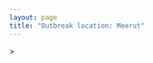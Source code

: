 ```yaml
---
layout: page
title: "Outbreak location: Meerut"
---
```

<div id="mapid">
<script src="https://buda-magenta.github.io/hazard_map/load_map.js"></script>
><script>
var marker_outbreak = L.marker([29.000653, 77.768229],{"autoPan": true}).addTo(map); marker_outbreak.bindTooltip("Meerut").openTooltip();

var circle_1 = L.circle([28.651718, 77.221939], {"pane": "markerPane", "color": "red", "fill": true, "fillOpacity": 0.2, "fillRule": "evenodd", "lineCap": "round", "lineJoin": "round", "opacity": 1.0, "radius": 56655, "stroke": true, "weight": 3}).addTo(map);
circle_1.bindTooltip("Delhi<br>rank: 1<br>hazard index: 0.056656")
circle_1.bindPopup('<a href="https://buda-magenta.github.io/hazard_map/Delhi">Delhi</a>')

var circle_2 = L.circle([29.988077, 77.508130], {"pane": "markerPane", "color": "red", "fill": true, "fillOpacity": 0.2, "fillRule": "evenodd", "lineCap": "round", "lineJoin": "round", "opacity": 1.0, "radius": 36172, "stroke": true, "weight": 3}).addTo(map);
circle_2.bindTooltip("Saharanpur<br>rank: 2<br>hazard index: 0.036173")
circle_2.bindPopup('<a href="https://buda-magenta.github.io/hazard_map/Saharanpur">Saharanpur</a>')

var circle_3 = L.circle([28.457876, 79.405571], {"pane": "markerPane", "color": "red", "fill": true, "fillOpacity": 0.2, "fillRule": "evenodd", "lineCap": "round", "lineJoin": "round", "opacity": 1.0, "radius": 35441, "stroke": true, "weight": 3}).addTo(map);
circle_3.bindTooltip("Bareilly<br>rank: 3<br>hazard index: 0.035442")
circle_3.bindPopup('<a href="https://buda-magenta.github.io/hazard_map/Bareilly">Bareilly</a>')

var circle_4 = L.circle([29.448006, 77.740685], {"pane": "markerPane", "color": "red", "fill": true, "fillOpacity": 0.2, "fillRule": "evenodd", "lineCap": "round", "lineJoin": "round", "opacity": 1.0, "radius": 32548, "stroke": true, "weight": 3}).addTo(map);
circle_4.bindTooltip("Muzaffarnagar<br>rank: 4<br>hazard index: 0.032548")
circle_4.bindPopup('<a href="https://buda-magenta.github.io/hazard_map/Muzaffarnagar">Muzaffarnagar</a>')

var circle_5 = L.circle([30.325565, 78.043681], {"pane": "markerPane", "color": "red", "fill": true, "fillOpacity": 0.2, "fillRule": "evenodd", "lineCap": "round", "lineJoin": "round", "opacity": 1.0, "radius": 29168, "stroke": true, "weight": 3}).addTo(map);
circle_5.bindTooltip("Dehradun<br>rank: 5<br>hazard index: 0.029169")
circle_5.bindPopup('<a href="https://buda-magenta.github.io/hazard_map/Dehradun">Dehradun</a>')

var circle_6 = L.circle([28.740613, 77.835426], {"pane": "markerPane", "color": "red", "fill": true, "fillOpacity": 0.2, "fillRule": "evenodd", "lineCap": "round", "lineJoin": "round", "opacity": 1.0, "radius": 19130, "stroke": true, "weight": 3}).addTo(map);
circle_6.bindTooltip("Hapur<br>rank: 6<br>hazard index: 0.019131")
circle_6.bindPopup('<a href="https://buda-magenta.github.io/hazard_map/Hapur">Hapur</a>')

var circle_7 = L.circle([28.388861, 77.974798], {"pane": "markerPane", "color": "red", "fill": true, "fillOpacity": 0.2, "fillRule": "evenodd", "lineCap": "round", "lineJoin": "round", "opacity": 1.0, "radius": 15844, "stroke": true, "weight": 3}).addTo(map);
circle_7.bindTooltip("Bulandshahr<br>rank: 7<br>hazard index: 0.015845")
circle_7.bindPopup('<a href="https://buda-magenta.github.io/hazard_map/Bulandshahr">Bulandshahr</a>')

var circle_8 = L.circle([29.938447, 78.145298], {"pane": "markerPane", "color": "red", "fill": true, "fillOpacity": 0.2, "fillRule": "evenodd", "lineCap": "round", "lineJoin": "round", "opacity": 1.0, "radius": 13286, "stroke": true, "weight": 3}).addTo(map);
circle_8.bindTooltip("Haridwar<br>rank: 8<br>hazard index: 0.013287")
circle_8.bindPopup('<a href="https://buda-magenta.github.io/hazard_map/Haridwar">Haridwar</a>')

var circle_9 = L.circle([28.205907, 77.875714], {"pane": "markerPane", "color": "red", "fill": true, "fillOpacity": 0.2, "fillRule": "evenodd", "lineCap": "round", "lineJoin": "round", "opacity": 1.0, "radius": 7932, "stroke": true, "weight": 3}).addTo(map);
circle_9.bindTooltip("Khurja<br>rank: 9<br>hazard index: 0.007932")
circle_9.bindPopup('<a href="https://buda-magenta.github.io/hazard_map/Khurja">Khurja</a>')

var circle_10 = L.circle([29.869350, 77.890212], {"pane": "markerPane", "color": "red", "fill": true, "fillOpacity": 0.2, "fillRule": "evenodd", "lineCap": "round", "lineJoin": "round", "opacity": 1.0, "radius": 6965, "stroke": true, "weight": 3}).addTo(map);
circle_10.bindTooltip("Roorkee<br>rank: 10<br>hazard index: 0.006965")
circle_10.bindPopup('<a href="https://buda-magenta.github.io/hazard_map/Roorkee">Roorkee</a>')

var circle_11 = L.circle([27.876990, 78.137290], {"pane": "markerPane", "color": "red", "fill": true, "fillOpacity": 0.2, "fillRule": "evenodd", "lineCap": "round", "lineJoin": "round", "opacity": 1.0, "radius": 6517, "stroke": true, "weight": 3}).addTo(map);
circle_11.bindTooltip("Aligarh<br>rank: 11<br>hazard index: 0.006517")
circle_11.bindPopup('<a href="https://buda-magenta.github.io/hazard_map/Aligarh">Aligarh</a>')

var circle_12 = L.circle([28.428262, 77.002700], {"pane": "markerPane", "color": "red", "fill": true, "fillOpacity": 0.2, "fillRule": "evenodd", "lineCap": "round", "lineJoin": "round", "opacity": 1.0, "radius": 6415, "stroke": true, "weight": 3}).addTo(map);
circle_12.bindTooltip("Gurgaon<br>rank: 12<br>hazard index: 0.006416")
circle_12.bindPopup('<a href="https://buda-magenta.github.io/hazard_map/Gurgaon">Gurgaon</a>')

var circle_13 = L.circle([28.863842, 78.805778], {"pane": "markerPane", "color": "red", "fill": true, "fillOpacity": 0.2, "fillRule": "evenodd", "lineCap": "round", "lineJoin": "round", "opacity": 1.0, "radius": 5842, "stroke": true, "weight": 3}).addTo(map);
circle_13.bindTooltip("Moradabad<br>rank: 13<br>hazard index: 0.005842")
circle_13.bindPopup('<a href="https://buda-magenta.github.io/hazard_map/Moradabad">Moradabad</a>')

var circle_14 = L.circle([26.460914, 80.321759], {"pane": "markerPane", "color": "red", "fill": true, "fillOpacity": 0.2, "fillRule": "evenodd", "lineCap": "round", "lineJoin": "round", "opacity": 1.0, "radius": 5797, "stroke": true, "weight": 3}).addTo(map);
circle_14.bindTooltip("Kanpur<br>rank: 14<br>hazard index: 0.005798")
circle_14.bindPopup('<a href="https://buda-magenta.github.io/hazard_map/Kanpur">Kanpur</a>')

var circle_15 = L.circle([30.129326, 77.245483], {"pane": "markerPane", "color": "red", "fill": true, "fillOpacity": 0.2, "fillRule": "evenodd", "lineCap": "round", "lineJoin": "round", "opacity": 1.0, "radius": 5601, "stroke": true, "weight": 3}).addTo(map);
circle_15.bindTooltip("Jagadhri<br>rank: 15<br>hazard index: 0.005602")
circle_15.bindPopup('<a href="https://buda-magenta.github.io/hazard_map/Jagadhri">Jagadhri</a>')

var circle_16 = L.circle([30.909016, 75.851601], {"pane": "markerPane", "color": "red", "fill": true, "fillOpacity": 0.2, "fillRule": "evenodd", "lineCap": "round", "lineJoin": "round", "opacity": 1.0, "radius": 5071, "stroke": true, "weight": 3}).addTo(map);
circle_16.bindTooltip("Ludhiana<br>rank: 16<br>hazard index: 0.005071")
circle_16.bindPopup('<a href="https://buda-magenta.github.io/hazard_map/Ludhiana">Ludhiana</a>')

var circle_17 = L.circle([26.838100, 80.934600], {"pane": "markerPane", "color": "red", "fill": true, "fillOpacity": 0.2, "fillRule": "evenodd", "lineCap": "round", "lineJoin": "round", "opacity": 1.0, "radius": 4840, "stroke": true, "weight": 3}).addTo(map);
circle_17.bindTooltip("Lucknow<br>rank: 17<br>hazard index: 0.004840")
circle_17.bindPopup('<a href="https://buda-magenta.github.io/hazard_map/Lucknow">Lucknow</a>')

var circle_18 = L.circle([28.402979, 77.310384], {"pane": "markerPane", "color": "red", "fill": true, "fillOpacity": 0.2, "fillRule": "evenodd", "lineCap": "round", "lineJoin": "round", "opacity": 1.0, "radius": 3956, "stroke": true, "weight": 3}).addTo(map);
circle_18.bindTooltip("Faridabad<br>rank: 18<br>hazard index: 0.003956")
circle_18.bindPopup('<a href="https://buda-magenta.github.io/hazard_map/Faridabad">Faridabad</a>')

var circle_19 = L.circle([28.570784, 77.327107], {"pane": "markerPane", "color": "red", "fill": true, "fillOpacity": 0.2, "fillRule": "evenodd", "lineCap": "round", "lineJoin": "round", "opacity": 1.0, "radius": 3830, "stroke": true, "weight": 3}).addTo(map);
circle_19.bindTooltip("Noida<br>rank: 19<br>hazard index: 0.003831")
circle_19.bindPopup('<a href="https://buda-magenta.github.io/hazard_map/Noida">Noida</a>')

var circle_20 = L.circle([29.214460, 79.527918], {"pane": "markerPane", "color": "red", "fill": true, "fillOpacity": 0.2, "fillRule": "evenodd", "lineCap": "round", "lineJoin": "round", "opacity": 1.0, "radius": 3750, "stroke": true, "weight": 3}).addTo(map);
circle_20.bindTooltip("Haldwani<br>rank: 20<br>hazard index: 0.003750")
circle_20.bindPopup('<a href="https://buda-magenta.github.io/hazard_map/Haldwani">Haldwani</a>')

var circle_21 = L.circle([30.211200, 77.286390], {"pane": "markerPane", "color": "red", "fill": true, "fillOpacity": 0.2, "fillRule": "evenodd", "lineCap": "round", "lineJoin": "round", "opacity": 1.0, "radius": 3361, "stroke": true, "weight": 3}).addTo(map);
circle_21.bindTooltip("Yamunanagar<br>rank: 21<br>hazard index: 0.003362")
circle_21.bindPopup('<a href="https://buda-magenta.github.io/hazard_map/Yamunanagar">Yamunanagar</a>')

var circle_22 = L.circle([28.733400, 77.298600], {"pane": "markerPane", "color": "red", "fill": true, "fillOpacity": 0.2, "fillRule": "evenodd", "lineCap": "round", "lineJoin": "round", "opacity": 1.0, "radius": 2947, "stroke": true, "weight": 3}).addTo(map);
circle_22.bindTooltip("Loni<br>rank: 22<br>hazard index: 0.002947")
circle_22.bindPopup('<a href="https://buda-magenta.github.io/hazard_map/Loni">Loni</a>')

var circle_23 = L.circle([30.384367, 76.770421], {"pane": "markerPane", "color": "red", "fill": true, "fillOpacity": 0.2, "fillRule": "evenodd", "lineCap": "round", "lineJoin": "round", "opacity": 1.0, "radius": 2848, "stroke": true, "weight": 3}).addTo(map);
circle_23.bindTooltip("Ambala<br>rank: 23<br>hazard index: 0.002849")
circle_23.bindPopup('<a href="https://buda-magenta.github.io/hazard_map/Ambala">Ambala</a>')

var circle_24 = L.circle([28.969640, 79.379747], {"pane": "markerPane", "color": "red", "fill": true, "fillOpacity": 0.2, "fillRule": "evenodd", "lineCap": "round", "lineJoin": "round", "opacity": 1.0, "radius": 2815, "stroke": true, "weight": 3}).addTo(map);
circle_24.bindTooltip("Rudrapur City<br>rank: 24<br>hazard index: 0.002815")
circle_24.bindPopup('<a href="https://buda-magenta.github.io/hazard_map/Rudrapur_City">Rudrapur City</a>')

var circle_25 = L.circle([31.292011, 75.568058], {"pane": "markerPane", "color": "red", "fill": true, "fillOpacity": 0.2, "fillRule": "evenodd", "lineCap": "round", "lineJoin": "round", "opacity": 1.0, "radius": 2709, "stroke": true, "weight": 3}).addTo(map);
circle_25.bindTooltip("Jalandhar<br>rank: 25<br>hazard index: 0.002709")
circle_25.bindPopup('<a href="https://buda-magenta.github.io/hazard_map/Jalandhar">Jalandhar</a>')

var circle_26 = L.circle([28.794068, 79.185930], {"pane": "markerPane", "color": "red", "fill": true, "fillOpacity": 0.2, "fillRule": "evenodd", "lineCap": "round", "lineJoin": "round", "opacity": 1.0, "radius": 2680, "stroke": true, "weight": 3}).addTo(map);
circle_26.bindTooltip("Rampur<br>rank: 26<br>hazard index: 0.002681")
circle_26.bindPopup('<a href="https://buda-magenta.github.io/hazard_map/Rampur">Rampur</a>')

var circle_27 = L.circle([25.438130, 81.833800], {"pane": "markerPane", "color": "red", "fill": true, "fillOpacity": 0.2, "fillRule": "evenodd", "lineCap": "round", "lineJoin": "round", "opacity": 1.0, "radius": 2646, "stroke": true, "weight": 3}).addTo(map);
circle_27.bindTooltip("Allahabad<br>rank: 27<br>hazard index: 0.002647")
circle_27.bindPopup('<a href="https://buda-magenta.github.io/hazard_map/Allahabad">Allahabad</a>')

var circle_28 = L.circle([28.901090, 76.580194], {"pane": "markerPane", "color": "red", "fill": true, "fillOpacity": 0.2, "fillRule": "evenodd", "lineCap": "round", "lineJoin": "round", "opacity": 1.0, "radius": 2416, "stroke": true, "weight": 3}).addTo(map);
circle_28.bindTooltip("Rohtak<br>rank: 28<br>hazard index: 0.002417")
circle_28.bindPopup('<a href="https://buda-magenta.github.io/hazard_map/Rohtak">Rohtak</a>')

var circle_29 = L.circle([30.209087, 76.339872], {"pane": "markerPane", "color": "red", "fill": true, "fillOpacity": 0.2, "fillRule": "evenodd", "lineCap": "round", "lineJoin": "round", "opacity": 1.0, "radius": 2285, "stroke": true, "weight": 3}).addTo(map);
circle_29.bindTooltip("Patiala<br>rank: 29<br>hazard index: 0.002286")
circle_29.bindPopup('<a href="https://buda-magenta.github.io/hazard_map/Patiala">Patiala</a>')

var circle_30 = L.circle([27.633333, 77.583333], {"pane": "markerPane", "color": "red", "fill": true, "fillOpacity": 0.2, "fillRule": "evenodd", "lineCap": "round", "lineJoin": "round", "opacity": 1.0, "radius": 1898, "stroke": true, "weight": 3}).addTo(map);
circle_30.bindTooltip("Mathura<br>rank: 30<br>hazard index: 0.001899")
circle_30.bindPopup('<a href="https://buda-magenta.github.io/hazard_map/Mathura">Mathura</a>')

var circle_31 = L.circle([29.391275, 76.977168], {"pane": "markerPane", "color": "red", "fill": true, "fillOpacity": 0.2, "fillRule": "evenodd", "lineCap": "round", "lineJoin": "round", "opacity": 1.0, "radius": 1698, "stroke": true, "weight": 3}).addTo(map);
circle_31.bindTooltip("Panipat<br>rank: 31<br>hazard index: 0.001699")
circle_31.bindPopup('<a href="https://buda-magenta.github.io/hazard_map/Panipat">Panipat</a>')

var circle_32 = L.circle([27.639077, 76.614452], {"pane": "markerPane", "color": "red", "fill": true, "fillOpacity": 0.2, "fillRule": "evenodd", "lineCap": "round", "lineJoin": "round", "opacity": 1.0, "radius": 1691, "stroke": true, "weight": 3}).addTo(map);
circle_32.bindTooltip("Alwar<br>rank: 32<br>hazard index: 0.001692")
circle_32.bindPopup('<a href="https://buda-magenta.github.io/hazard_map/Alwar">Alwar</a>')

var circle_33 = L.circle([30.733442, 76.779714], {"pane": "markerPane", "color": "red", "fill": true, "fillOpacity": 0.2, "fillRule": "evenodd", "lineCap": "round", "lineJoin": "round", "opacity": 1.0, "radius": 1670, "stroke": true, "weight": 3}).addTo(map);
circle_33.bindTooltip("Chandigarh<br>rank: 33<br>hazard index: 0.001670")
circle_33.bindPopup('<a href="https://buda-magenta.github.io/hazard_map/Chandigarh">Chandigarh</a>')

var circle_34 = L.circle([31.634308, 74.873679], {"pane": "markerPane", "color": "red", "fill": true, "fillOpacity": 0.2, "fillRule": "evenodd", "lineCap": "round", "lineJoin": "round", "opacity": 1.0, "radius": 1660, "stroke": true, "weight": 3}).addTo(map);
circle_34.bindTooltip("Amritsar<br>rank: 34<br>hazard index: 0.001661")
circle_34.bindPopup('<a href="https://buda-magenta.github.io/hazard_map/Amritsar">Amritsar</a>')

var circle_35 = L.circle([29.003314, 77.016732], {"pane": "markerPane", "color": "red", "fill": true, "fillOpacity": 0.2, "fillRule": "evenodd", "lineCap": "round", "lineJoin": "round", "opacity": 1.0, "radius": 1599, "stroke": true, "weight": 3}).addTo(map);
circle_35.bindTooltip("Sonipat<br>rank: 35<br>hazard index: 0.001600")
circle_35.bindPopup('<a href="https://buda-magenta.github.io/hazard_map/Sonipat">Sonipat</a>')

var circle_36 = L.circle([29.680327, 76.989625], {"pane": "markerPane", "color": "red", "fill": true, "fillOpacity": 0.2, "fillRule": "evenodd", "lineCap": "round", "lineJoin": "round", "opacity": 1.0, "radius": 1499, "stroke": true, "weight": 3}).addTo(map);
circle_36.bindTooltip("Karnal<br>rank: 36<br>hazard index: 0.001499")
circle_36.bindPopup('<a href="https://buda-magenta.github.io/hazard_map/Karnal">Karnal</a>')

var circle_37 = L.circle([27.265212, 77.369126], {"pane": "markerPane", "color": "red", "fill": true, "fillOpacity": 0.2, "fillRule": "evenodd", "lineCap": "round", "lineJoin": "round", "opacity": 1.0, "radius": 1432, "stroke": true, "weight": 3}).addTo(map);
circle_37.bindTooltip("Bharatpur<br>rank: 37<br>hazard index: 0.001432")
circle_37.bindPopup('<a href="https://buda-magenta.github.io/hazard_map/Bharatpur">Bharatpur</a>')

var circle_38 = L.circle([29.168807, 75.746110], {"pane": "markerPane", "color": "red", "fill": true, "fillOpacity": 0.2, "fillRule": "evenodd", "lineCap": "round", "lineJoin": "round", "opacity": 1.0, "radius": 1412, "stroke": true, "weight": 3}).addTo(map);
circle_38.bindTooltip("Hisar<br>rank: 38<br>hazard index: 0.001413")
circle_38.bindPopup('<a href="https://buda-magenta.github.io/hazard_map/Hisar">Hisar</a>')

var circle_39 = L.circle([28.753900, 77.399900], {"pane": "markerPane", "color": "red", "fill": true, "fillOpacity": 0.2, "fillRule": "evenodd", "lineCap": "round", "lineJoin": "round", "opacity": 1.0, "radius": 1390, "stroke": true, "weight": 3}).addTo(map);
circle_39.bindTooltip("Khora<br>rank: 39<br>hazard index: 0.001391")
circle_39.bindPopup('<a href="https://buda-magenta.github.io/hazard_map/Khora">Khora</a>')

var circle_40 = L.circle([28.923397, 78.488317], {"pane": "markerPane", "color": "red", "fill": true, "fillOpacity": 0.2, "fillRule": "evenodd", "lineCap": "round", "lineJoin": "round", "opacity": 1.0, "radius": 1367, "stroke": true, "weight": 3}).addTo(map);
circle_40.bindTooltip("Amroha<br>rank: 40<br>hazard index: 0.001367")
circle_40.bindPopup('<a href="https://buda-magenta.github.io/hazard_map/Amroha">Amroha</a>')

var circle_41 = L.circle([27.733696, 81.477321], {"pane": "markerPane", "color": "red", "fill": true, "fillOpacity": 0.2, "fillRule": "evenodd", "lineCap": "round", "lineJoin": "round", "opacity": 1.0, "radius": 1239, "stroke": true, "weight": 3}).addTo(map);
circle_41.bindTooltip("Bahraich<br>rank: 41<br>hazard index: 0.001240")
circle_41.bindPopup('<a href="https://buda-magenta.github.io/hazard_map/Bahraich">Bahraich</a>')

var circle_42 = L.circle([28.793170, 76.139128], {"pane": "markerPane", "color": "red", "fill": true, "fillOpacity": 0.2, "fillRule": "evenodd", "lineCap": "round", "lineJoin": "round", "opacity": 1.0, "radius": 1178, "stroke": true, "weight": 3}).addTo(map);
circle_42.bindTooltip("Bhiwani<br>rank: 42<br>hazard index: 0.001178")
circle_42.bindPopup('<a href="https://buda-magenta.github.io/hazard_map/Bhiwani">Bhiwani</a>')

var circle_43 = L.circle([28.618753, 78.550874], {"pane": "markerPane", "color": "red", "fill": true, "fillOpacity": 0.2, "fillRule": "evenodd", "lineCap": "round", "lineJoin": "round", "opacity": 1.0, "radius": 1152, "stroke": true, "weight": 3}).addTo(map);
circle_43.bindTooltip("Sambhal<br>rank: 43<br>hazard index: 0.001153")
circle_43.bindPopup('<a href="https://buda-magenta.github.io/hazard_map/Sambhal">Sambhal</a>')

var circle_44 = L.circle([27.177366, 78.389912], {"pane": "markerPane", "color": "red", "fill": true, "fillOpacity": 0.2, "fillRule": "evenodd", "lineCap": "round", "lineJoin": "round", "opacity": 1.0, "radius": 1149, "stroke": true, "weight": 3}).addTo(map);
circle_44.bindTooltip("Firozabad<br>rank: 44<br>hazard index: 0.001150")
circle_44.bindPopup('<a href="https://buda-magenta.github.io/hazard_map/Firozabad">Firozabad</a>')

var circle_45 = L.circle([27.175255, 78.009816], {"pane": "markerPane", "color": "red", "fill": true, "fillOpacity": 0.2, "fillRule": "evenodd", "lineCap": "round", "lineJoin": "round", "opacity": 1.0, "radius": 1132, "stroke": true, "weight": 3}).addTo(map);
circle_45.bindTooltip("Agra<br>rank: 45<br>hazard index: 0.001133")
circle_45.bindPopup('<a href="https://buda-magenta.github.io/hazard_map/Agra">Agra</a>')

var circle_46 = L.circle([28.660965, 76.834676], {"pane": "markerPane", "color": "red", "fill": true, "fillOpacity": 0.2, "fillRule": "evenodd", "lineCap": "round", "lineJoin": "round", "opacity": 1.0, "radius": 1066, "stroke": true, "weight": 3}).addTo(map);
circle_46.bindTooltip("Bahadurgarh<br>rank: 46<br>hazard index: 0.001066")
circle_46.bindPopup('<a href="https://buda-magenta.github.io/hazard_map/Bahadurgarh">Bahadurgarh</a>')

var circle_47 = L.circle([27.573243, 78.111739], {"pane": "markerPane", "color": "red", "fill": true, "fillOpacity": 0.2, "fillRule": "evenodd", "lineCap": "round", "lineJoin": "round", "opacity": 1.0, "radius": 1039, "stroke": true, "weight": 3}).addTo(map);
circle_47.bindTooltip("Hathras<br>rank: 47<br>hazard index: 0.001040")
circle_47.bindPopup('<a href="https://buda-magenta.github.io/hazard_map/Hathras">Hathras</a>')

var circle_48 = L.circle([19.075990, 72.877393], {"pane": "markerPane", "color": "red", "fill": true, "fillOpacity": 0.2, "fillRule": "evenodd", "lineCap": "round", "lineJoin": "round", "opacity": 1.0, "radius": 972, "stroke": true, "weight": 3}).addTo(map);
circle_48.bindTooltip("Mumbai<br>rank: 48<br>hazard index: 0.000973")
circle_48.bindPopup('<a href="https://buda-magenta.github.io/hazard_map/Mumbai">Mumbai</a>')

var circle_49 = L.circle([28.195647, 76.616518], {"pane": "markerPane", "color": "red", "fill": true, "fillOpacity": 0.2, "fillRule": "evenodd", "lineCap": "round", "lineJoin": "round", "opacity": 1.0, "radius": 957, "stroke": true, "weight": 3}).addTo(map);
circle_49.bindTooltip("Rewari<br>rank: 49<br>hazard index: 0.000957")
circle_49.bindPopup('<a href="https://buda-magenta.github.io/hazard_map/Rewari">Rewari</a>')

var circle_50 = L.circle([28.826162, 77.541656], {"pane": "markerPane", "color": "red", "fill": true, "fillOpacity": 0.2, "fillRule": "evenodd", "lineCap": "round", "lineJoin": "round", "opacity": 1.0, "radius": 933, "stroke": true, "weight": 3}).addTo(map);
circle_50.bindTooltip("Modinagar<br>rank: 50<br>hazard index: 0.000934")
circle_50.bindPopup('<a href="https://buda-magenta.github.io/hazard_map/Modinagar">Modinagar</a>')

var circle_51 = L.circle([28.068312, 79.046073], {"pane": "markerPane", "color": "red", "fill": true, "fillOpacity": 0.2, "fillRule": "evenodd", "lineCap": "round", "lineJoin": "round", "opacity": 1.0, "radius": 924, "stroke": true, "weight": 3}).addTo(map);
circle_51.bindTooltip("Budaun<br>rank: 51<br>hazard index: 0.000925")
circle_51.bindPopup('<a href="https://buda-magenta.github.io/hazard_map/Budaun">Budaun</a>')

var circle_52 = L.circle([29.301826, 76.338471], {"pane": "markerPane", "color": "red", "fill": true, "fillOpacity": 0.2, "fillRule": "evenodd", "lineCap": "round", "lineJoin": "round", "opacity": 1.0, "radius": 902, "stroke": true, "weight": 3}).addTo(map);
circle_52.bindTooltip("Jind<br>rank: 52<br>hazard index: 0.000902")
circle_52.bindPopup('<a href="https://buda-magenta.github.io/hazard_map/Jind">Jind</a>')

var circle_53 = L.circle([29.993040, 76.829223], {"pane": "markerPane", "color": "red", "fill": true, "fillOpacity": 0.2, "fillRule": "evenodd", "lineCap": "round", "lineJoin": "round", "opacity": 1.0, "radius": 889, "stroke": true, "weight": 3}).addTo(map);
circle_53.bindTooltip("Thanesar<br>rank: 53<br>hazard index: 0.000890")
circle_53.bindPopup('<a href="https://buda-magenta.github.io/hazard_map/Thanesar">Thanesar</a>')

var circle_54 = L.circle([26.250000, 81.250000], {"pane": "markerPane", "color": "red", "fill": true, "fillOpacity": 0.2, "fillRule": "evenodd", "lineCap": "round", "lineJoin": "round", "opacity": 1.0, "radius": 872, "stroke": true, "weight": 3}).addTo(map);
circle_54.bindTooltip("Rae Bareli<br>rank: 54<br>hazard index: 0.000872")
circle_54.bindPopup('<a href="https://buda-magenta.github.io/hazard_map/Rae_Bareli">Rae Bareli</a>')

var circle_55 = L.circle([29.822821, 76.378310], {"pane": "markerPane", "color": "red", "fill": true, "fillOpacity": 0.2, "fillRule": "evenodd", "lineCap": "round", "lineJoin": "round", "opacity": 1.0, "radius": 836, "stroke": true, "weight": 3}).addTo(map);
circle_55.bindTooltip("Kaithal<br>rank: 55<br>hazard index: 0.000837")
circle_55.bindPopup('<a href="https://buda-magenta.github.io/hazard_map/Kaithal">Kaithal</a>')

var circle_56 = L.circle([29.211757, 78.961731], {"pane": "markerPane", "color": "red", "fill": true, "fillOpacity": 0.2, "fillRule": "evenodd", "lineCap": "round", "lineJoin": "round", "opacity": 1.0, "radius": 801, "stroke": true, "weight": 3}).addTo(map);
circle_56.bindTooltip("Kashipur<br>rank: 56<br>hazard index: 0.000801")
circle_56.bindPopup('<a href="https://buda-magenta.github.io/hazard_map/Kashipur">Kashipur</a>')

var circle_57 = L.circle([27.912633, 79.746563], {"pane": "markerPane", "color": "red", "fill": true, "fillOpacity": 0.2, "fillRule": "evenodd", "lineCap": "round", "lineJoin": "round", "opacity": 1.0, "radius": 778, "stroke": true, "weight": 3}).addTo(map);
circle_57.bindTooltip("Shahjahanpur<br>rank: 57<br>hazard index: 0.000779")
circle_57.bindPopup('<a href="https://buda-magenta.github.io/hazard_map/Shahjahanpur">Shahjahanpur</a>')

var circle_58 = L.circle([28.651718, 77.221939], {"pane": "markerPane", "color": "red", "fill": true, "fillOpacity": 0.2, "fillRule": "evenodd", "lineCap": "round", "lineJoin": "round", "opacity": 1.0, "radius": 773, "stroke": true, "weight": 3}).addTo(map);
circle_58.bindTooltip("Dehri<br>rank: 58<br>hazard index: 0.000774")
circle_58.bindPopup('<a href="https://buda-magenta.github.io/hazard_map/Dehri">Dehri</a>')

var circle_59 = L.circle([28.176959, 77.373112], {"pane": "markerPane", "color": "red", "fill": true, "fillOpacity": 0.2, "fillRule": "evenodd", "lineCap": "round", "lineJoin": "round", "opacity": 1.0, "radius": 766, "stroke": true, "weight": 3}).addTo(map);
circle_59.bindTooltip("Palwal<br>rank: 59<br>hazard index: 0.000767")
circle_59.bindPopup('<a href="https://buda-magenta.github.io/hazard_map/Palwal">Palwal</a>')

var circle_60 = L.circle([28.488378, 78.735249], {"pane": "markerPane", "color": "red", "fill": true, "fillOpacity": 0.2, "fillRule": "evenodd", "lineCap": "round", "lineJoin": "round", "opacity": 1.0, "radius": 674, "stroke": true, "weight": 3}).addTo(map);
circle_60.bindTooltip("Chandausi<br>rank: 60<br>hazard index: 0.000674")
circle_60.bindPopup('<a href="https://buda-magenta.github.io/hazard_map/Chandausi">Chandausi</a>')

var circle_61 = L.circle([29.500882, 77.348383], {"pane": "markerPane", "color": "red", "fill": true, "fillOpacity": 0.2, "fillRule": "evenodd", "lineCap": "round", "lineJoin": "round", "opacity": 1.0, "radius": 646, "stroke": true, "weight": 3}).addTo(map);
circle_61.bindTooltip("Shamli<br>rank: 61<br>hazard index: 0.000646")
circle_61.bindPopup('<a href="https://buda-magenta.github.io/hazard_map/Shamli">Shamli</a>')

var circle_62 = L.circle([29.154148, 77.305954], {"pane": "markerPane", "color": "red", "fill": true, "fillOpacity": 0.2, "fillRule": "evenodd", "lineCap": "round", "lineJoin": "round", "opacity": 1.0, "radius": 606, "stroke": true, "weight": 3}).addTo(map);
circle_62.bindTooltip("Baraut<br>rank: 62<br>hazard index: 0.000606")
circle_62.bindPopup('<a href="https://buda-magenta.github.io/hazard_map/Baraut">Baraut</a>')

var circle_63 = L.circle([25.531031, 78.652689], {"pane": "markerPane", "color": "red", "fill": true, "fillOpacity": 0.2, "fillRule": "evenodd", "lineCap": "round", "lineJoin": "round", "opacity": 1.0, "radius": 605, "stroke": true, "weight": 3}).addTo(map);
circle_63.bindTooltip("Jhansi<br>rank: 63<br>hazard index: 0.000605")
circle_63.bindPopup('<a href="https://buda-magenta.github.io/hazard_map/Jhansi">Jhansi</a>')

var circle_64 = L.circle([28.495208, 80.107541], {"pane": "markerPane", "color": "red", "fill": true, "fillOpacity": 0.2, "fillRule": "evenodd", "lineCap": "round", "lineJoin": "round", "opacity": 1.0, "radius": 594, "stroke": true, "weight": 3}).addTo(map);
circle_64.bindTooltip("Pilibhit<br>rank: 64<br>hazard index: 0.000594")
circle_64.bindPopup('<a href="https://buda-magenta.github.io/hazard_map/Pilibhit">Pilibhit</a>')

var circle_65 = L.circle([27.883846, 78.634890], {"pane": "markerPane", "color": "red", "fill": true, "fillOpacity": 0.2, "fillRule": "evenodd", "lineCap": "round", "lineJoin": "round", "opacity": 1.0, "radius": 590, "stroke": true, "weight": 3}).addTo(map);
circle_65.bindTooltip("Kasganj<br>rank: 65<br>hazard index: 0.000591")
circle_65.bindPopup('<a href="https://buda-magenta.github.io/hazard_map/Kasganj">Kasganj</a>')

var circle_66 = L.circle([26.718324, 79.090254], {"pane": "markerPane", "color": "red", "fill": true, "fillOpacity": 0.2, "fillRule": "evenodd", "lineCap": "round", "lineJoin": "round", "opacity": 1.0, "radius": 538, "stroke": true, "weight": 3}).addTo(map);
circle_66.bindTooltip("Etawah<br>rank: 66<br>hazard index: 0.000538")
circle_66.bindPopup('<a href="https://buda-magenta.github.io/hazard_map/Etawah">Etawah</a>')

var circle_67 = L.circle([12.979120, 77.591300], {"pane": "markerPane", "color": "red", "fill": true, "fillOpacity": 0.2, "fillRule": "evenodd", "lineCap": "round", "lineJoin": "round", "opacity": 1.0, "radius": 511, "stroke": true, "weight": 3}).addTo(map);
circle_67.bindTooltip("Bangalore<br>rank: 67<br>hazard index: 0.000512")
circle_67.bindPopup('<a href="https://buda-magenta.github.io/hazard_map/Bangalore">Bangalore</a>')

var circle_68 = L.circle([32.718561, 74.858092], {"pane": "markerPane", "color": "red", "fill": true, "fillOpacity": 0.2, "fillRule": "evenodd", "lineCap": "round", "lineJoin": "round", "opacity": 1.0, "radius": 474, "stroke": true, "weight": 3}).addTo(map);
circle_68.bindTooltip("Jammu<br>rank: 68<br>hazard index: 0.000475")
circle_68.bindPopup('<a href="https://buda-magenta.github.io/hazard_map/Jammu">Jammu</a>')

var circle_69 = L.circle([22.541418, 88.357691], {"pane": "markerPane", "color": "red", "fill": true, "fillOpacity": 0.2, "fillRule": "evenodd", "lineCap": "round", "lineJoin": "round", "opacity": 1.0, "radius": 431, "stroke": true, "weight": 3}).addTo(map);
circle_69.bindTooltip("Kolkata<br>rank: 69<br>hazard index: 0.000432")
circle_69.bindPopup('<a href="https://buda-magenta.github.io/hazard_map/Kolkata">Kolkata</a>')

var circle_70 = L.circle([25.843539, 80.918004], {"pane": "markerPane", "color": "red", "fill": true, "fillOpacity": 0.2, "fillRule": "evenodd", "lineCap": "round", "lineJoin": "round", "opacity": 1.0, "radius": 406, "stroke": true, "weight": 3}).addTo(map);
circle_70.bindTooltip("Fatehpur<br>rank: 70<br>hazard index: 0.000406")
circle_70.bindPopup('<a href="https://buda-magenta.github.io/hazard_map/Fatehpur">Fatehpur</a>')

var circle_71 = L.circle([25.603508, 83.507454], {"pane": "markerPane", "color": "red", "fill": true, "fillOpacity": 0.2, "fillRule": "evenodd", "lineCap": "round", "lineJoin": "round", "opacity": 1.0, "radius": 371, "stroke": true, "weight": 3}).addTo(map);
circle_71.bindTooltip("Ghazipur<br>rank: 71<br>hazard index: 0.000372")
circle_71.bindPopup('<a href="https://buda-magenta.github.io/hazard_map/Ghazipur">Ghazipur</a>')

var circle_72 = L.circle([25.609324, 85.123525], {"pane": "markerPane", "color": "red", "fill": true, "fillOpacity": 0.2, "fillRule": "evenodd", "lineCap": "round", "lineJoin": "round", "opacity": 1.0, "radius": 367, "stroke": true, "weight": 3}).addTo(map);
circle_72.bindTooltip("Patna<br>rank: 72<br>hazard index: 0.000368")
circle_72.bindPopup('<a href="https://buda-magenta.github.io/hazard_map/Patna">Patna</a>')

var circle_73 = L.circle([23.021624, 72.579707], {"pane": "markerPane", "color": "red", "fill": true, "fillOpacity": 0.2, "fillRule": "evenodd", "lineCap": "round", "lineJoin": "round", "opacity": 1.0, "radius": 367, "stroke": true, "weight": 3}).addTo(map);
circle_73.bindTooltip("Ahmedabad<br>rank: 73<br>hazard index: 0.000368")
circle_73.bindPopup('<a href="https://buda-magenta.github.io/hazard_map/Ahmedabad">Ahmedabad</a>')

var circle_74 = L.circle([17.388786, 78.461065], {"pane": "markerPane", "color": "red", "fill": true, "fillOpacity": 0.2, "fillRule": "evenodd", "lineCap": "round", "lineJoin": "round", "opacity": 1.0, "radius": 358, "stroke": true, "weight": 3}).addTo(map);
circle_74.bindTooltip("Hyderabad<br>rank: 74<br>hazard index: 0.000358")
circle_74.bindPopup('<a href="https://buda-magenta.github.io/hazard_map/Hyderabad">Hyderabad</a>')

var circle_75 = L.circle([26.915458, 75.818982], {"pane": "markerPane", "color": "red", "fill": true, "fillOpacity": 0.2, "fillRule": "evenodd", "lineCap": "round", "lineJoin": "round", "opacity": 1.0, "radius": 347, "stroke": true, "weight": 3}).addTo(map);
circle_75.bindTooltip("Jaipur<br>rank: 75<br>hazard index: 0.000348")
circle_75.bindPopup('<a href="https://buda-magenta.github.io/hazard_map/Jaipur">Jaipur</a>')

var circle_76 = L.circle([13.083694, 80.270186], {"pane": "markerPane", "color": "red", "fill": true, "fillOpacity": 0.2, "fillRule": "evenodd", "lineCap": "round", "lineJoin": "round", "opacity": 1.0, "radius": 312, "stroke": true, "weight": 3}).addTo(map);
circle_76.bindTooltip("Chennai<br>rank: 76<br>hazard index: 0.000312")
circle_76.bindPopup('<a href="https://buda-magenta.github.io/hazard_map/Chennai">Chennai</a>')

var circle_77 = L.circle([18.521428, 73.854454], {"pane": "markerPane", "color": "red", "fill": true, "fillOpacity": 0.2, "fillRule": "evenodd", "lineCap": "round", "lineJoin": "round", "opacity": 1.0, "radius": 304, "stroke": true, "weight": 3}).addTo(map);
circle_77.bindTooltip("Pune<br>rank: 77<br>hazard index: 0.000305")
circle_77.bindPopup('<a href="https://buda-magenta.github.io/hazard_map/Pune">Pune</a>')

var circle_78 = L.circle([25.565691, 80.063489], {"pane": "markerPane", "color": "red", "fill": true, "fillOpacity": 0.2, "fillRule": "evenodd", "lineCap": "round", "lineJoin": "round", "opacity": 1.0, "radius": 292, "stroke": true, "weight": 3}).addTo(map);
circle_78.bindTooltip("Khanna<br>rank: 78<br>hazard index: 0.000293")
circle_78.bindPopup('<a href="https://buda-magenta.github.io/hazard_map/Khanna">Khanna</a>')

var circle_79 = L.circle([31.608574, 75.846442], {"pane": "markerPane", "color": "red", "fill": true, "fillOpacity": 0.2, "fillRule": "evenodd", "lineCap": "round", "lineJoin": "round", "opacity": 1.0, "radius": 266, "stroke": true, "weight": 3}).addTo(map);
circle_79.bindTooltip("Hoshiarpur<br>rank: 79<br>hazard index: 0.000266")
circle_79.bindPopup('<a href="https://buda-magenta.github.io/hazard_map/Hoshiarpur">Hoshiarpur</a>')

var circle_80 = L.circle([27.338577, 80.097526], {"pane": "markerPane", "color": "red", "fill": true, "fillOpacity": 0.2, "fillRule": "evenodd", "lineCap": "round", "lineJoin": "round", "opacity": 1.0, "radius": 218, "stroke": true, "weight": 3}).addTo(map);
circle_80.bindTooltip("Hardoi<br>rank: 80<br>hazard index: 0.000218")
circle_80.bindPopup('<a href="https://buda-magenta.github.io/hazard_map/Hardoi">Hardoi</a>')

var circle_81 = L.circle([27.504639, 80.829466], {"pane": "markerPane", "color": "red", "fill": true, "fillOpacity": 0.2, "fillRule": "evenodd", "lineCap": "round", "lineJoin": "round", "opacity": 1.0, "radius": 214, "stroke": true, "weight": 3}).addTo(map);
circle_81.bindTooltip("Sitapur<br>rank: 81<br>hazard index: 0.000214")
circle_81.bindPopup('<a href="https://buda-magenta.github.io/hazard_map/Sitapur">Sitapur</a>')

var circle_82 = L.circle([27.036604, 78.651436], {"pane": "markerPane", "color": "red", "fill": true, "fillOpacity": 0.2, "fillRule": "evenodd", "lineCap": "round", "lineJoin": "round", "opacity": 1.0, "radius": 204, "stroke": true, "weight": 3}).addTo(map);
circle_82.bindTooltip("Shikohabad<br>rank: 82<br>hazard index: 0.000204")
circle_82.bindPopup('<a href="https://buda-magenta.github.io/hazard_map/Shikohabad">Shikohabad</a>')

var circle_83 = L.circle([25.335649, 83.007629], {"pane": "markerPane", "color": "red", "fill": true, "fillOpacity": 0.2, "fillRule": "evenodd", "lineCap": "round", "lineJoin": "round", "opacity": 1.0, "radius": 189, "stroke": true, "weight": 3}).addTo(map);
circle_83.bindTooltip("Varanasi<br>rank: 83<br>hazard index: 0.000190")
circle_83.bindPopup('<a href="https://buda-magenta.github.io/hazard_map/Varanasi">Varanasi</a>')

var circle_84 = L.circle([15.398403, 73.812918], {"pane": "markerPane", "color": "red", "fill": true, "fillOpacity": 0.2, "fillRule": "evenodd", "lineCap": "round", "lineJoin": "round", "opacity": 1.0, "radius": 181, "stroke": true, "weight": 3}).addTo(map);
circle_84.bindTooltip("Vasco Da Gama<br>rank: 84<br>hazard index: 0.000182")
circle_84.bindPopup('<a href="https://buda-magenta.github.io/hazard_map/Vasco_Da_Gama">Vasco Da Gama</a>')

var circle_85 = L.circle([21.170200, 72.831100], {"pane": "markerPane", "color": "red", "fill": true, "fillOpacity": 0.2, "fillRule": "evenodd", "lineCap": "round", "lineJoin": "round", "opacity": 1.0, "radius": 179, "stroke": true, "weight": 3}).addTo(map);
circle_85.bindTooltip("Surat<br>rank: 85<br>hazard index: 0.000180")
circle_85.bindPopup('<a href="https://buda-magenta.github.io/hazard_map/Surat">Surat</a>')

var circle_86 = L.circle([26.180598, 91.753943], {"pane": "markerPane", "color": "red", "fill": true, "fillOpacity": 0.2, "fillRule": "evenodd", "lineCap": "round", "lineJoin": "round", "opacity": 1.0, "radius": 178, "stroke": true, "weight": 3}).addTo(map);
circle_86.bindTooltip("Guwahati<br>rank: 86<br>hazard index: 0.000178")
circle_86.bindPopup('<a href="https://buda-magenta.github.io/hazard_map/Guwahati">Guwahati</a>')

var circle_87 = L.circle([34.074744, 74.820444], {"pane": "markerPane", "color": "red", "fill": true, "fillOpacity": 0.2, "fillRule": "evenodd", "lineCap": "round", "lineJoin": "round", "opacity": 1.0, "radius": 159, "stroke": true, "weight": 3}).addTo(map);
circle_87.bindTooltip("Srinagar<br>rank: 87<br>hazard index: 0.000159")
circle_87.bindPopup('<a href="https://buda-magenta.github.io/hazard_map/Srinagar">Srinagar</a>')

var circle_88 = L.circle([23.258486, 77.401989], {"pane": "markerPane", "color": "red", "fill": true, "fillOpacity": 0.2, "fillRule": "evenodd", "lineCap": "round", "lineJoin": "round", "opacity": 1.0, "radius": 157, "stroke": true, "weight": 3}).addTo(map);
circle_88.bindTooltip("Bhopal<br>rank: 88<br>hazard index: 0.000158")
circle_88.bindPopup('<a href="https://buda-magenta.github.io/hazard_map/Bhopal">Bhopal</a>')

var circle_89 = L.circle([26.671329, 83.364583], {"pane": "markerPane", "color": "red", "fill": true, "fillOpacity": 0.2, "fillRule": "evenodd", "lineCap": "round", "lineJoin": "round", "opacity": 1.0, "radius": 156, "stroke": true, "weight": 3}).addTo(map);
circle_89.bindTooltip("Gorakhpur<br>rank: 89<br>hazard index: 0.000156")
circle_89.bindPopup('<a href="https://buda-magenta.github.io/hazard_map/Gorakhpur">Gorakhpur</a>')

var circle_90 = L.circle([21.149813, 79.082056], {"pane": "markerPane", "color": "red", "fill": true, "fillOpacity": 0.2, "fillRule": "evenodd", "lineCap": "round", "lineJoin": "round", "opacity": 1.0, "radius": 148, "stroke": true, "weight": 3}).addTo(map);
circle_90.bindTooltip("Nagpur<br>rank: 90<br>hazard index: 0.000148")
circle_90.bindPopup('<a href="https://buda-magenta.github.io/hazard_map/Nagpur">Nagpur</a>')

var circle_91 = L.circle([20.266777, 85.843559], {"pane": "markerPane", "color": "red", "fill": true, "fillOpacity": 0.2, "fillRule": "evenodd", "lineCap": "round", "lineJoin": "round", "opacity": 1.0, "radius": 144, "stroke": true, "weight": 3}).addTo(map);
circle_91.bindTooltip("Bhubaneswar<br>rank: 91<br>hazard index: 0.000144")
circle_91.bindPopup('<a href="https://buda-magenta.github.io/hazard_map/Bhubaneswar">Bhubaneswar</a>')

var circle_92 = L.circle([23.370035, 85.325013], {"pane": "markerPane", "color": "red", "fill": true, "fillOpacity": 0.2, "fillRule": "evenodd", "lineCap": "round", "lineJoin": "round", "opacity": 1.0, "radius": 131, "stroke": true, "weight": 3}).addTo(map);
circle_92.bindTooltip("Ranchi<br>rank: 92<br>hazard index: 0.000131")
circle_92.bindPopup('<a href="https://buda-magenta.github.io/hazard_map/Ranchi">Ranchi</a>')

var circle_93 = L.circle([24.796436, 85.007956], {"pane": "markerPane", "color": "red", "fill": true, "fillOpacity": 0.2, "fillRule": "evenodd", "lineCap": "round", "lineJoin": "round", "opacity": 1.0, "radius": 131, "stroke": true, "weight": 3}).addTo(map);
circle_93.bindTooltip("Gaya<br>rank: 93<br>hazard index: 0.000131")
circle_93.bindPopup('<a href="https://buda-magenta.github.io/hazard_map/Gaya">Gaya</a>')

var circle_94 = L.circle([30.783987, 75.160574], {"pane": "markerPane", "color": "red", "fill": true, "fillOpacity": 0.2, "fillRule": "evenodd", "lineCap": "round", "lineJoin": "round", "opacity": 1.0, "radius": 130, "stroke": true, "weight": 3}).addTo(map);
circle_94.bindTooltip("Moga<br>rank: 94<br>hazard index: 0.000131")
circle_94.bindPopup('<a href="https://buda-magenta.github.io/hazard_map/Moga">Moga</a>')

var circle_95 = L.circle([30.179115, 75.047102], {"pane": "markerPane", "color": "red", "fill": true, "fillOpacity": 0.2, "fillRule": "evenodd", "lineCap": "round", "lineJoin": "round", "opacity": 1.0, "radius": 126, "stroke": true, "weight": 3}).addTo(map);
circle_95.bindTooltip("Bathinda<br>rank: 95<br>hazard index: 0.000127")
circle_95.bindPopup('<a href="https://buda-magenta.github.io/hazard_map/Bathinda">Bathinda</a>')

var circle_96 = L.circle([30.885100, 74.660141], {"pane": "markerPane", "color": "red", "fill": true, "fillOpacity": 0.2, "fillRule": "evenodd", "lineCap": "round", "lineJoin": "round", "opacity": 1.0, "radius": 124, "stroke": true, "weight": 3}).addTo(map);
circle_96.bindTooltip("Firozpur<br>rank: 96<br>hazard index: 0.000124")
circle_96.bindPopup('<a href="https://buda-magenta.github.io/hazard_map/Firozpur">Firozpur</a>')

var circle_97 = L.circle([27.437194, 79.489129], {"pane": "markerPane", "color": "red", "fill": true, "fillOpacity": 0.2, "fillRule": "evenodd", "lineCap": "round", "lineJoin": "round", "opacity": 1.0, "radius": 119, "stroke": true, "weight": 3}).addTo(map);
circle_97.bindTooltip("Farrukhabad<br>rank: 97<br>hazard index: 0.000120")
circle_97.bindPopup('<a href="https://buda-magenta.github.io/hazard_map/Farrukhabad">Farrukhabad</a>')

var circle_98 = L.circle([26.698885, 88.320030], {"pane": "markerPane", "color": "red", "fill": true, "fillOpacity": 0.2, "fillRule": "evenodd", "lineCap": "round", "lineJoin": "round", "opacity": 1.0, "radius": 115, "stroke": true, "weight": 3}).addTo(map);
circle_98.bindTooltip("Bagdogra<br>rank: 98<br>hazard index: 0.000116")
circle_98.bindPopup('<a href="https://buda-magenta.github.io/hazard_map/Bagdogra">Bagdogra</a>')

var circle_99 = L.circle([31.104153, 77.170973], {"pane": "markerPane", "color": "red", "fill": true, "fillOpacity": 0.2, "fillRule": "evenodd", "lineCap": "round", "lineJoin": "round", "opacity": 1.0, "radius": 111, "stroke": true, "weight": 3}).addTo(map);
circle_99.bindTooltip("Shimla<br>rank: 99<br>hazard index: 0.000112")
circle_99.bindPopup('<a href="https://buda-magenta.github.io/hazard_map/Shimla">Shimla</a>')

var circle_100 = L.circle([22.720362, 75.868200], {"pane": "markerPane", "color": "red", "fill": true, "fillOpacity": 0.2, "fillRule": "evenodd", "lineCap": "round", "lineJoin": "round", "opacity": 1.0, "radius": 109, "stroke": true, "weight": 3}).addTo(map);
circle_100.bindTooltip("Indore<br>rank: 100<br>hazard index: 0.000109")
circle_100.bindPopup('<a href="https://buda-magenta.github.io/hazard_map/Indore">Indore</a>')
</script>
</div>